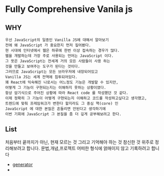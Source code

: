 # Fully Comprehensive Vanila js 

## WHY

```
우선 JavaScript의 일종인 Vanilla JS에 대해서 알아보기 
전에 왜 JavaScript 가 중요한지 먼저 짚어봤다. 
현 시대에 인터넷에서 웹은 하루에 한번 이상 접속하는 경우가 많다.
웹을 개발하는데 가장 주로 사용되는 언어는 JavaScript 이다.
그 뜻은 JavaScript는 전세계 거의 모든 사람들이 사용 하는
것을 만들고 보여주는 도구가 된다는 것이다.
그러므로 JavaScript는 모든 브라우저에 내장되어있고
Vanilla JS는 세계 전역에 침투되어있다.
꽤 React에 익숙해진 나로서는 어느정도 기능은 개발할 수 있지만,
어떻게 그 기능이 구현되는지는 이해하지 못하는 상황이였다.
항상 암기식으로 주어진 상황에 따라 React code 를 작성했던 것 같다. 
이제 정확히 그 기능이 어떻게 구현되는지 이해하고 코드를 작성하고싶다고 생각했고,
트렌드에 맞춰 프레임워크가 변한다 할지라도 그 중심 핵(core) 인
JavaScript 에 대한 본질은 흔들리면 안된다고 생각하기에
이번 기회에 JavaScript 그 본질을 좀 더 깊게 공부해보려고 한다.
```



## List

처음부터 끝까지가 아닌, 현재 모르는 것 그리고 기억해야 하는 것 참신한 것 위주로 정리해보려고 합니다.
문법,개념,프로젝트 어떠한 형식에 얽매이지 않고 기록하려고 합니다 

- [generator](https://github.com/ChanhyukPark-Tech/Fully-Comprehensive-Vanila-js/tree/main/generator)
- 
